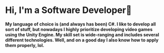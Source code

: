 # Hi, I'm a Software Developer👋<b>

My language of choice is (and always has been) C#. I like to develop all sort of stuff, but nowadays I highly prioritize developing video games using the Unity Engine. My skill set is wide-ranging and includes several different technologies. Well, and on a good day I also know how to apply them properly, lol.
<!--
**mauricekoenig/mauricekoenig** is a ✨ _special_ ✨ repository because its `README.md` (this file) appears on your GitHub profile.

Here are some ideas to get you started:

- 🔭 I’m currently working on a TCG
- 🌱 I’m currently learning Linear Algebra & HLSL
- 👯 I’m looking to collaborate on ...
- 🤔 I’m looking for help with ...
- 💬 Ask me about ...
- 📫 How to reach me: ...
- 😄 Pronouns: ...
- ⚡ Fun fact: ...
-->
